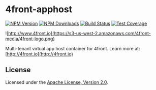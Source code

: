 # 4front-apphost

[![NPM Version][npm-image]][npm-url]
[![NPM Downloads][downloads-image]][downloads-url]
[![Build Status][travis-image]][travis-url]
[![Test Coverage][coveralls-image]][coveralls-url]

![http://www.4front.io](https://s3-us-west-2.amazonaws.com/4front-media/4front-logo.png)

Multi-tenant virtual app host container for 4front. Learn more at: [http://4front.io](http://4front.io)

## License
Licensed under the [Apache License, Version 2.0](http://www.apache.org/licenses/LICENSE-2.0).

[npm-image]: https://img.shields.io/npm/v/4front-apphost.svg?style=flat
[npm-url]: https://npmjs.org/package/4front-apphost
[travis-image]: https://img.shields.io/travis/4front/apphost.svg?style=flat
[travis-url]: https://travis-ci.org/4front/apphost
[coveralls-image]: https://img.shields.io/coveralls/4front/apphost.svg?style=flat
[coveralls-url]: https://coveralls.io/r/4front/apphost?branch=master
[downloads-image]: https://img.shields.io/npm/dm/4front-apphost.svg?style=flat
[downloads-url]: https://npmjs.org/package/4front-apphost
